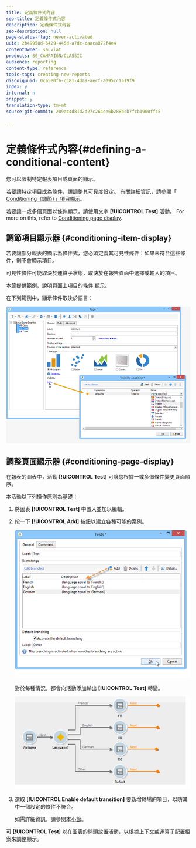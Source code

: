 ```yaml
---
title: 定義條件式內容
seo-title: 定義條件式內容
description: 定義條件式內容
seo-description: null
page-status-flag: never-activated
uuid: 2b49958d-6429-445d-a7dc-caaca072f4e4
contentOwner: sauviat
products: SG_CAMPAIGN/CLASSIC
audience: reporting
content-type: reference
topic-tags: creating-new-reports
discoiquuid: 0ca5e0f6-cc81-4da9-aecf-a095cc1a19f9
index: y
internal: n
snippet: y
translation-type: tm+mt
source-git-commit: 209ac4d81d2d27c264ee6b288bcb7fcb1900ffc5

---
```



# 定義條件式內容{#defining-a-conditional-content}

您可以限制特定報表項目或頁面的顯示。

若要讓特定項目成為條件，請調整其可見度設定。 有關詳細資訊，請參閱「 [Conditioning（調節）」項目顯示](#conditioning-item-display)。

若要讓一或多個頁面以條件顯示，請使用文字 **[!UICONTROL Test]** 活動。 For more on this, refer to [Conditioning page display](#conditioning-page-display).

## 調節項目顯示器 {#conditioning-item-display}

若要讓部分報表的顯示為條件式，您必須定義其可見性條件：如果未符合這些條件，則不會顯示項目。

可見性條件可能取決於運算子狀態，取決於在報告頁面中選擇或輸入的項目。

本節提供範例，說明頁面上項目的條件 [顯示](../../web/using/form-rendering.md#defining-fields-conditional-display)。

在下列範例中，顯示條件取決於語言：

![](assets/reporting_display_condition.png)

## 調整頁面顯示器 {#conditioning-page-display}

在報表的圖表中，活動 **[!UICONTROL Test]** 可讓您根據一或多個條件變更頁面順序。

本活動以下列操作原則為基礎：

1. 將圖表 **[!UICONTROL Test]** 中置入並加以編輯。
1. 按一下 **[!UICONTROL Add]** 按鈕以建立各種可能的案例。

   ![](assets/reporting_test_sample.png)

   對於每種情況，都會向活動添加輸出 **[!UICONTROL Test]** 轉變。

   ![](assets/reporting_test_transitions.png)

1. 選取 **[!UICONTROL Enable default transition]** 要新增轉場的項目，以防其中一個設定的條件不符合。

   如需詳細資訊，請參閱[本小節](../../web/using/defining-web-forms-page-sequencing.md#conditional-page-display)。

可 **[!UICONTROL Test]** 以在圖表的開頭放置活動，以根據上下文或運算子配置檔案來調整顯示。
